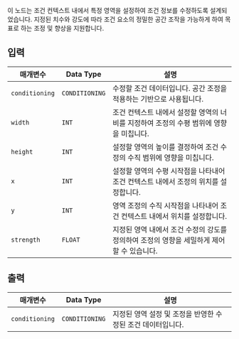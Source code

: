 이 노드는 조건 컨텍스트 내에서 특정 영역을 설정하여 조건 정보를 수정하도록 설계되었습니다. 지정된 치수와 강도에 따라 조건 요소의 정밀한 공간 조작을 가능하게 하여 목표로 하는 조정 및 향상을 지원합니다.

## 입력

| 매개변수 | Data Type | 설명 |
|-----------|-------------|-------------|
| `conditioning` | `CONDITIONING` | 수정할 조건 데이터입니다. 공간 조정을 적용하는 기반으로 사용됩니다. |
| `width`   | `INT`      | 조건 컨텍스트 내에서 설정할 영역의 너비를 지정하여 조정의 수평 범위에 영향을 미칩니다. |
| `height`  | `INT`      | 설정할 영역의 높이를 결정하여 조건 수정의 수직 범위에 영향을 미칩니다. |
| `x`       | `INT`      | 설정할 영역의 수평 시작점을 나타내어 조건 컨텍스트 내에서 조정의 위치를 설정합니다. |
| `y`       | `INT`      | 영역 조정의 수직 시작점을 나타내어 조건 컨텍스트 내에서 위치를 설정합니다. |
| `strength`| `FLOAT`    | 지정된 영역 내에서 조건 수정의 강도를 정의하여 조정의 영향을 세밀하게 제어할 수 있습니다. |

## 출력

| 매개변수 | Data Type | 설명 |
|-----------|-------------|-------------|
| `conditioning` | `CONDITIONING` | 지정된 영역 설정 및 조정을 반영한 수정된 조건 데이터입니다. |
